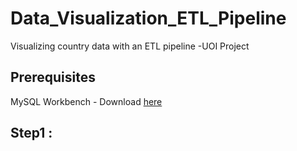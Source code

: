 # Data_Visualization_ETL_Pipeline
Visualizing country data with an ETL pipeline -UOI Project

## Prerequisites
MySQL Workbench - Download [here](https://dev.mysql.com/downloads/file/?id=509428)


## Step1 :
